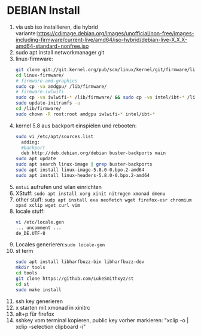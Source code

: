 # DEBIAN Install

1. via usb iso installieren, die hybrid variante:https://cdimage.debian.org/images/unofficial/non-free/images-including-firmware/current-live/amd64/iso-hybrid/debian-live-X.X.X-amd64-standard+nonfree.iso
1. sudo apt install networkmanager git
1. linux-firmware:
   ```sh
   git clone git://git.kernel.org/pub/scm/linux/kernel/git/firmware/linux-firmware.git
   cd linux-firmware/
   # firmware-amd-graphics
   sudo cp -va amdgpu/ /lib/firmware/
   # firmware-iwlwifi
   sudo cp -va iwlwifi-* /lib/firmware/ && sudo cp -va intel/ibt-* /lib/firmware/intel/
   sudo update-initramfs -u
   cd /lib/firmware/
   sudo chown -R root:root amdgpu iwlwifi-* intel/ibt-* 
   ```
1. kernel 5.8 aus backport einspielen und rebooten:
   ```sh
   sudo vi /etc/apt/sources.list
     adding:
     #backport
     deb http://deb.debian.org/debian buster-backports main
   sudo apt update
   sudo apt search linux-image | grep buster-backports
   sudo apt install linux-image-5.8.0-0.bpo.2-amd64
   sudo apt install linux-headers-5.8.0-0.bpo.2-amd64
   ```
1. `nmtui` aufrufen und wlan einrichten
1. XStuff: `sudo apt install xorg xinit nitrogen xmonad dmenu`
1. other stuff: `sudp apt install exa neofetch wget firefox-esr chromium xpad xclip wget curl vim`
1. locale stuff:
   ```sh
   vi /etc/locale.gen
   ... uncomment ...
   de_DE.UTF-8
   ```
1. Locales generieren:`sudo locale-gen`
1. st term
   ```sh
   sudo apt install libharfbuzz-bin libharfbuzz-dev
   mkdir tools
   cd tools
   git clone https://github.com/LukeSmithxyz/st
   cd st
   sudo make install
   ```
1. ssh key generieren
1. x starten mit xmonad in xinitrc
1. alt+p für firefox
1. sshkey vom terminal kopieren, public key vorher markieren: "xclip -o | xclip -selection clipboard -i"
